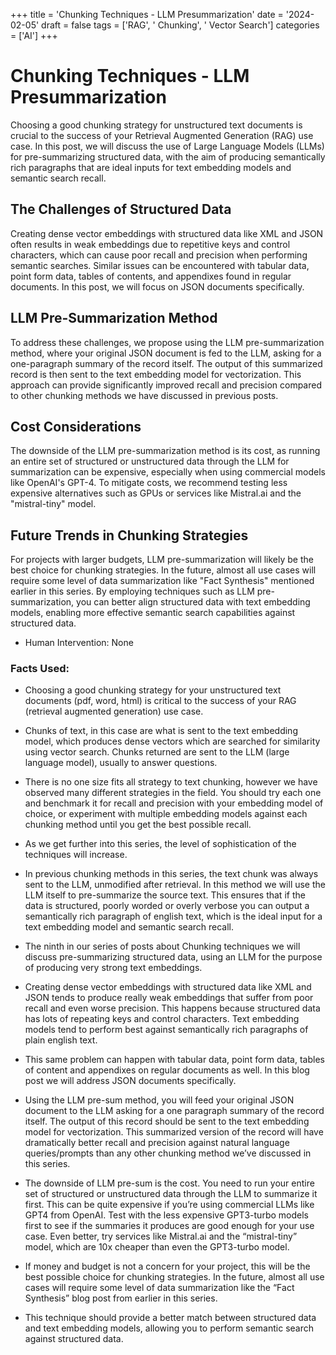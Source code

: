 
+++
title = 'Chunking Techniques - LLM Presummarization'
date = '2024-02-05'
draft = false
tags = ['RAG', ' Chunking', ' Vector Search']
categories = ['AI']
+++

 # Chunking Techniques - LLM Presummarization

Choosing a good chunking strategy for unstructured text documents is crucial to the success of your Retrieval Augmented Generation (RAG) use case. In this post, we will discuss the use of Large Language Models (LLMs) for pre-summarizing structured data, with the aim of producing semantically rich paragraphs that are ideal inputs for text embedding models and semantic search recall.

## The Challenges of Structured Data

Creating dense vector embeddings with structured data like XML and JSON often results in weak embeddings due to repetitive keys and control characters, which can cause poor recall and precision when performing semantic searches. Similar issues can be encountered with tabular data, point form data, tables of contents, and appendixes found in regular documents. In this post, we will focus on JSON documents specifically.

## LLM Pre-Summarization Method

To address these challenges, we propose using the LLM pre-summarization method, where your original JSON document is fed to the LLM, asking for a one-paragraph summary of the record itself. The output of this summarized record is then sent to the text embedding model for vectorization. This approach can provide significantly improved recall and precision compared to other chunking methods we have discussed in previous posts.

## Cost Considerations

The downside of the LLM pre-summarization method is its cost, as running an entire set of structured or unstructured data through the LLM for summarization can be expensive, especially when using commercial models like OpenAI's GPT-4. To mitigate costs, we recommend testing less expensive alternatives such as GPUs or services like Mistral.ai and the "mistral-tiny" model.

## Future Trends in Chunking Strategies

For projects with larger budgets, LLM pre-summarization will likely be the best choice for chunking strategies. In the future, almost all use cases will require some level of data summarization like "Fact Synthesis" mentioned earlier in this series. By employing techniques such as LLM pre-summarization, you can better align structured data with text embedding models, enabling more effective semantic search capabilities against structured data.
 * Human Intervention: None

### Facts Used:
* Choosing a good chunking strategy for your unstructured text documents (pdf, word, html) is critical to the success of your RAG (retrieval augmented generation) use case.
* Chunks of text, in this case are what is sent to the text embedding model, which produces dense vectors which are searched for similarity using vector search.  Chunks returned are sent to the LLM (large language model), usually to answer questions.
* There is no one size fits all strategy to text chunking, however we have observed many different strategies in the field.  You should try each one and benchmark it for recall and precision with your embedding model of choice, or experiment with multiple embedding models against each chunking method until you get the best possible recall.
* As we get further into this series, the level of sophistication of the techniques will increase.  
* In previous chunking methods in this series, the text chunk was always sent to the LLM, unmodified after retrieval.  In this method we will use the LLM itself to pre-summarize the source text.  This ensures that if the data is structured, poorly worded or overly verbose you can output a semantically rich paragraph of english text, which is the ideal input for a text embedding model and semantic search recall.
* The ninth in our series of posts about Chunking techniques we will discuss pre-summarizing structured data, using an LLM for the purpose of producing very strong text embeddings.
* Creating dense vector embeddings with structured data like XML and JSON tends to produce really weak embeddings that suffer from poor recall and even worse precision.  This happens because structured data has lots of repeating keys and control characters.  Text embedding models tend to perform best against semantically rich paragraphs of plain english text.
* This same problem can happen with tabular data, point form data, tables of content and appendixes on regular documents as well.  In this blog post we will address JSON documents specifically.
* Using the LLM pre-sum method, you will feed your original JSON document to the LLM asking for a one paragraph summary of the record itself.  The output of this record should be sent to the text embedding model for vectorization.  This summarized version of the record will have dramatically better recall and precision against natural language queries/prompts than any other chunking method we’ve discussed in this series.
* The downside of LLM pre-sum is the cost.  You need to run your entire set of structured or unstructured data through the LLM to summarize it first.  This can be quite expensive if you’re using commercial LLMs like GPT4 from OpenAI.  Test with the less expensive GPT3-turbo models first to see if the summaries it produces are good enough for your use case.  Even better, try services like Mistral.ai and the “mistral-tiny” model, which are 10x cheaper than even the GPT3-turbo model.
* If money and budget is not a concern for your project, this will be the best possible choice for chunking strategies.  In the future, almost all use cases will require some level of data summarization like the “Fact Synthesis” blog post from earlier in this series.
* This technique should provide a better match between structured data and text embedding models, allowing you to perform semantic search against structured data.
